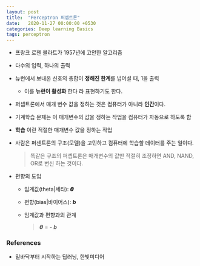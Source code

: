 ```yaml
---
layout: post
title:  "Perceptron 퍼셉트론"
date:   2020-11-27 00:00:00 +0530
categories: Deep learning Basics
tags: perceptron
---
```

- 프랑크 로젠 블라트가 1957년에 고안한 알고리즘

- 다수의 입력, 하나의 출력

- 뉴런에서 보내온 신호의 총합이 **정해진 한계**를 넘어설 때, 1을 출력

  - 이를 **뉴런이 활성화** 한다 라 표현하기도 한다.

- 퍼셉트론에서 매개 변수 값을 정하는 것은 컴퓨터가 아니라 **인간**이다.

- 기계학습 문제는 이 매개변수의 값을 정하는 작업을 컴퓨터가 자동으로 하도록 함

- **학습** 이란 적절한 매개변수 값을 정하는 작업 

- 사람은 퍼센트론의 구조(모델)을 고민하고 컴퓨터에 학습할 데이터를 주는 일이다.

  > 똑같은 구조의 퍼셉트론은 매개변수의 값만 적절히 조정하면 AND, NAND, OR로 변신 하는 것이다.

- 편향의 도입

  - 임계값(theta|세타): ***𝞱***

  - 편향(bias|바이어스): ***b***

  - 임계값과 편향과의 관계

    > 𝞱 = - ***b***



### References

- 밑바닥부터 시작하는 딥러닝, 한빛미디어